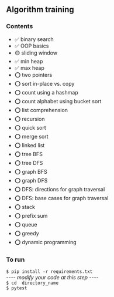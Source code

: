 ## Algorithm training

### Contents
- ✅ binary search
- ✅ OOP basics
- 🟡 sliding window
- ✅ min heap
- ✅ max heap
- ⭕️ two pointers
- ⭕️ sort in-place vs. copy
- ⭕️ count using a hashmap
- ⭕️ count alphabet using bucket sort
- ⭕️ list comprehension
- ⭕️ recursion
- ⭕️ quick sort
- ⭕️ merge sort
- ⭕️ linked list
- ⭕️ tree BFS
- ⭕️ tree DFS
- ⭕️ graph BFS
- ⭕️ graph DFS
- ⭕️ DFS: directions for graph traversal
- ⭕️ DFS: base cases for graph traversal
- ⭕️ stack
- ⭕️ prefix sum
- ⭕️ queue
- ⭕️ greedy
- ⭕️ dynamic programming


### To run
`$ pip install -r requirements.txt`  
*---- modify your code at this step ----*  
`$ cd  directory_name`  
`$ pytest`  